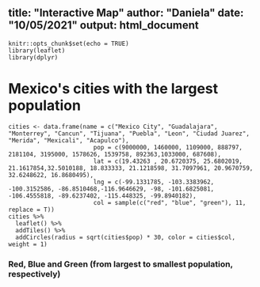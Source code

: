 title: "Interactive Map"
author: "Daniela"
date: "10/05/2021"
output: html_document
---

```{r setup, include=FALSE}
knitr::opts_chunk$set(echo = TRUE)
library(leaflet)
library(dplyr)
```

# Mexico's cities with the largest population
```{r}
cities <- data.frame(name = c("Mexico City", "Guadalajara", "Monterrey", "Cancun", "Tijuana", "Puebla", "Leon", "Ciudad Juarez", "Merida", "Mexicali", "Acapulco"),
                        pop = c(9000000, 1460000, 1109000, 888797, 2181104, 3195000, 1578626, 1539758, 892363,1033000, 687608),
                        lat = c(19.43263 , 20.6720375, 25.6802019, 21.1617854,32.5010188, 18.833333, 21.1218598, 31.7097961, 20.9670759, 32.6248622, 16.8680495),
                        lng = c(-99.1331785, -103.3383962, -100.3152586, -86.8510468,-116.9646629, -98, -101.6825081, -106.4555818, -89.6237402, -115.448325, -99.8940182),
                        col = sample(c("red", "blue", "green"), 11, replace = T))
cities %>%
  leaflet() %>%
  addTiles() %>%
  addCircles(radius = sqrt(cities$pop) * 30, color = cities$col, weight = 1)
```
### Red, Blue and Green (from largest to smallest population, respectively)

